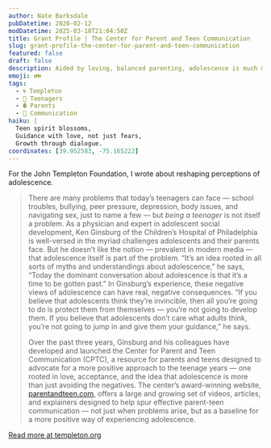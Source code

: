 ```yaml
---
author: Nate Barksdale
pubDatetime: 2020-02-12
modDatetime: 2025-03-18T21:04:50Z
title: Grant Profile | The Center for Parent and Teen Communication
slug: grant-profile-the-center-for-parent-and-teen-communication
featured: false
draft: false
description: Aided by loving, balanced parenting, adolescence is much more than something to be gotten through
emoji: 👪
tags:
  - 🌀 Templeton
  - 👦 Teenagers
  - � Parents
  - 💬 Communication
haiku: |
  Teen spirit blossoms,  
  Guidance with love, not just fears,  
  Growth through dialogue.
coordinates: [39.952583, -75.165222]
---
```


For the John Templeton Foundation, I wrote about reshaping perceptions of adolescence.

> There are many problems that today’s teenagers can face — school troubles, bullying, peer pressure, depression, body issues, and navigating sex, just to name a few — but _being a teenager_ is not itself a problem. As a physician and expert in adolescent social development, Ken Ginsburg of the Children’s Hospital of Philadelphia is well-versed in the myriad challenges adolescents and their parents face. But he doesn’t like the notion — prevalent in modern media — that adolescence itself is part of the problem. “It’s an idea rooted in all sorts of myths and understandings about adolescence,” he says, “Today the dominant conversation about adolescence is that it’s a time to be gotten past.” In Ginsburg’s experience, these negative views of adolescence can have real, negative consequences. “If you believe that adolescents think they’re invincible, then all you’re going to do is protect them from themselves — you’re not going to develop them. If you believe that adolescents don’t care what adults think, you’re not going to jump in and give them your guidance,” he says.
>
> Over the past three years, Ginsburg and his colleagues have developed and launched the Center for Parent and Teen Communication (CPTC), a resource for parents and teens designed to advocate for a more positive approach to the teenage years — one rooted in love, acceptance, and the idea that adolescence is more than just avoiding the negatives. The center’s award-winning website, [parentandteen.com](https://parentandteen.com), offers a large and growing set of videos, articles, and explainers designed to help spur effective parent-teen communication — not just when problems arise, but as a baseline for a more positive way of experiencing adolescence.

[Read more at templeton.org](https://www.templeton.org/grant/the-chop-center-to-promote-adolescent-health-character-and-well-being-a-research-translation-and-dissemination-initiative)
